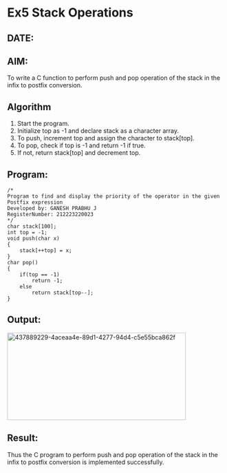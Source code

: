 # Ex5 Stack Operations
## DATE:
## AIM:
To write a C function to perform push and pop operation of the stack in the infix to postfix conversion.

## Algorithm
1. Start the program.
2. Initialize top as -1 and declare stack as a character array.
3. To push, increment top and assign the character to stack[top].
4. To pop, check if top is -1 and return -1 if true. 
5. If not, return stack[top] and decrement top.

## Program:
```
/*
Program to find and display the priority of the operator in the given Postfix expression
Developed by: GANESH PRABHU J
RegisterNumber: 212223220023
*/
char stack[100]; 
int top = -1; 
void push(char x) 
{ 
    stack[++top] = x; 
} 
char pop() 
{ 
    if(top == -1) 
        return -1; 
    else 
        return stack[top--]; 
} 

```

## Output:

<img width="415" height="203" alt="437889229-4aceaa4e-89d1-4277-94d4-c5e55bca862f" src="https://github.com/user-attachments/assets/ea2e49f1-bdaa-46b2-a9d1-2f06d3c2c4da" />


## Result:
Thus the C program to perform push and pop operation of the stack in the infix to postfix conversion is implemented successfully.
